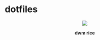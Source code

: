 # dotfiles

<p align="center"> <img src="https://github.com/tranarchy/dotfiles/assets/150830424/29855cf9-9e69-4c9d-a5e2-2e0fd3844ffc"> </p>

<p align="center"><strong>dwm rice</strong></p>
